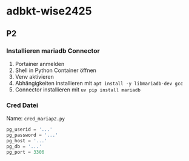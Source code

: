 # adbkt-wise2425

## P2

### Installieren mariadb Connector

1. Portainer anmelden
2. Shell in Python Container öffnen
3. Venv aktivieren
4. Abhängigkeiten installieren mit `apt install -y libmariadb-dev gcc`
5. Connector installieren mit `uv pip install mariadb`

### Cred Datei

Name: `cred_mariap2.py`

```python
pg_userid = '...'
pg_password = '...'
pg_host = '...'
pg_db = '...'
pg_port = 3306
```
